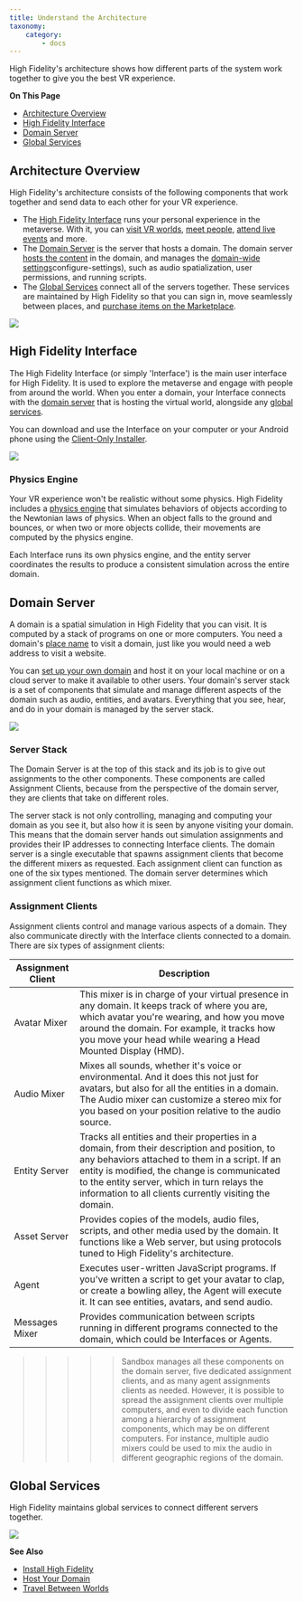 ```yaml
---
title: Understand the Architecture
taxonomy:
    category:
        - docs
---
```


High Fidelity's architecture shows how different parts of the system work together to give you the best VR experience. 

**On This Page**

* [Architecture Overview](#architecture-overview)
* [High Fidelity Interface](#high-fidelity-interface)
* [Domain Server](#domain-server)
* [Global Services](#global-services)


## Architecture Overview
High Fidelity's architecture consists of the following components that work together and send data to each other for your VR experience. 

+ The [High Fidelity Interface](#interface) runs your personal experience in the metaverse. With it, you can [visit VR worlds](../../travel), [meet people](../../socialize), [attend live events](../../socialize#attend-live-events) and more.
+ The [Domain Server](#domain-server) is the server that hosts a domain. The domain server [hosts the content](../../../host/manage-your-domain-assets) in the domain, and manages the [domain-wide settings](../../../host/your-domain)configure-settings), such as audio spatialization, user permissions, and running scripts.
+ The [Global Services](#global-services) connect all of the servers together. These services are maintained by High Fidelity so that you can sign in, move seamlessly between places, and [purchase items on the Marketplace](../../bank-and-shop).

![](overview.png)

## High Fidelity Interface
The High Fidelity Interface (or simply 'Interface') is the main user interface for High Fidelity. It is used to explore the metaverse and engage with people from around the world. When you enter a domain, your Interface connects with the [domain server](#domain-server) that is hosting the virtual world, alongside any [global services](#global-services). 

You can download and use the Interface on your computer or your Android phone using the [Client-Only Installer](../install#client-only-installer). 

![](interface.png)

### Physics Engine
Your VR experience won't be realistic without some physics. High Fidelity includes a [physics engine](http://bulletphysics.org/) that simulates behaviors of objects according to the Newtonian laws of physics. When an object falls to the ground and bounces, or when two or more objects collide, their movements are computed by the physics engine. 

Each Interface runs its own physics engine, and the entity server coordinates the results to produce a consistent simulation across the entire domain.


## Domain Server
A domain is a spatial simulation in High Fidelity that you can visit. It is computed by a stack of programs on one or more computers. You need a domain's [place name](../../../host/add-a-place-name) to visit a domain, just like you would need a web address to visit a website. 

You can [set up your own domain](../../../host/your-domain) and host it on your local machine or on a cloud server to make it available to other users. Your domain's server stack is a set of components that simulate and manage different aspects of the domain such as audio, entities, and avatars. Everything that you see, hear, and do in your domain is managed by the server stack. 

![](domain-server.png)

### Server Stack
The Domain Server is at the top of this stack and its job is to give out assignments to the other components. These components are called Assignment Clients, because from the perspective of the domain server, they are clients that take on different roles.

The server stack is not only controlling, managing and computing your domain as you see it, but also how it is seen by anyone visiting your domain. This means that the domain server hands out simulation assignments and provides their IP addresses to connecting Interface clients. The domain server is a single executable that spawns assignment clients that become the different mixers as requested. Each assignment client can function as one of the six types mentioned. The domain server determines which assignment client functions as which mixer.

### Assignment Clients 
Assignment clients control and manage various aspects of a domain. They also communicate directly with the Interface clients connected to a domain. There are six types of assignment clients:

| Assignment Client | Description |
| ----------------- | ----------- |
| Avatar Mixer      | This mixer is in charge of your virtual presence in any domain. It keeps track of where you are, which avatar you're wearing, and how you move around the domain. For example, it tracks how you move your head while wearing a Head Mounted Display (HMD). |
|Audio Mixer | Mixes all sounds, whether it's voice or environmental. And it does this not just for avatars, but also for all the entities in a domain. The Audio mixer can customize a stereo mix for you based on your position relative to the audio source. |
| Entity Server | Tracks all entities and their properties in a domain, from their description and position, to any behaviors attached to them in a script. If an entity is modified, the change is communicated to the entity server, which in turn relays the information to all clients currently visiting the domain. |
| Asset Server | Provides copies of the models, audio files, scripts, and other media used by the domain. It functions like a Web server, but using protocols tuned to High Fidelity's architecture. |
| Agent | Executes user-written JavaScript programs. If you've written a script to get your avatar to clap, or create a bowling alley, the Agent will execute it. It can see entities, avatars, and send audio. |
| Messages Mixer | Provides communication between scripts running in different programs connected to the domain, which could be Interfaces or Agents. |


>>>>> Sandbox manages all these components on the domain server, five dedicated assignment clients, and as many agent assignments clients as needed. However, it is possible to spread the assignment clients over multiple computers, and even to divide each function among a hierarchy of assignment components, which may be on different computers. For instance, multiple audio mixers could be used to mix the audio in different geographic regions of the domain.


## Global Services
High Fidelity maintains global services to connect different servers together. 

![](services.png)



**See Also**

+ [Install High Fidelity](../install)
+ [Host Your Domain](../../../host)
+ [Travel Between Worlds](../../travel)
